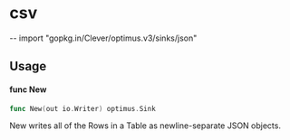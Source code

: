 # csv
--
    import "gopkg.in/Clever/optimus.v3/sinks/json"


## Usage

#### func  New

```go
func New(out io.Writer) optimus.Sink
```
New writes all of the Rows in a Table as newline-separate JSON objects.
